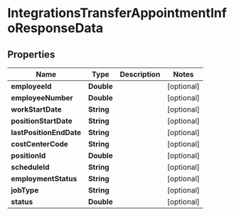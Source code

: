 

# IntegrationsTransferAppointmentInfoResponseData


## Properties

| Name | Type | Description | Notes |
|------------ | ------------- | ------------- | -------------|
|**employeeId** | **Double** |  |  [optional] |
|**employeeNumber** | **Double** |  |  [optional] |
|**workStartDate** | **String** |  |  [optional] |
|**positionStartDate** | **String** |  |  [optional] |
|**lastPositionEndDate** | **String** |  |  [optional] |
|**costCenterCode** | **String** |  |  [optional] |
|**positionId** | **Double** |  |  [optional] |
|**scheduleId** | **String** |  |  [optional] |
|**employmentStatus** | **String** |  |  [optional] |
|**jobType** | **String** |  |  [optional] |
|**status** | **Double** |  |  [optional] |



